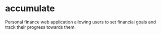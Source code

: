 # accumulate
Personal finance web application allowing users to set financial goals and track their progress towards them.

